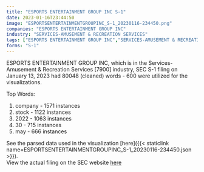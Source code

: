 ```yaml
---
title: "ESPORTS ENTERTAINMENT GROUP INC S-1"
date: 2023-01-16T23:44:50
image: "ESPORTSENTERTAINMENTGROUPINC_S-1_20230116-234450.png"
companies: "ESPORTS ENTERTAINMENT GROUP INC"
industry: "SERVICES-AMUSEMENT & RECREATION SERVICES"
tags: ["ESPORTS ENTERTAINMENT GROUP INC","SERVICES-AMUSEMENT & RECREATION SERVICES","01-13-2023","S-1"]
forms: "S-1"
---
```

ESPORTS ENTERTAINMENT GROUP INC, which is in the Services-Amusement & Recreation Services [7900] industry, SEC S-1 filing on January 13, 2023 had 80048 (cleaned) words - 600 were utilized for the visualizations.

Top Words:
1. company - 1571 instances
2. stock - 1122 instances
3. 2022 - 1063 instances
4. 30 - 715 instances
5. may - 666 instances


See the parsed data used in the visualization [here]({{< staticlink name=ESPORTSENTERTAINMENTGROUPINC_S-1_20230116-234450.json >}}).  
View the actual filing on the SEC website [here](https://www.sec.gov/Archives/edgar/data/1451448/0001493152-23-001480.txt)